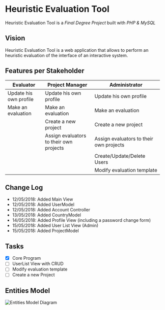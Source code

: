 # Heuristic Evaluation Tool
Heuristic Evaluation Tool is a *Final Degree Project* built with *PHP & MySQL*

## Vision
Heuristic Evaluation Tool is a web application that allows to perform an heuristic evaluation of the interface of an interactive system.

## Features per Stakeholder

| Evaluator                     | Project Manager                         | Administrator
| ----------------------------- | --------------------------------------- | --------------------------------------- |
| Update his own profile        | Update his own profile                  | Update his own profile                  |
| Make an evaluation            | Make an evaluation                      | Make an evaluation                      |
|                               | Create a new project                    | Create a new project                    |
|                               | Assign evaluators to their own projects | Assign evaluators to their own projects |
|                               |                                         | Create/Update/Delete Users              |
|                               |                                         | Modify evaluation template              |

## Change Log
- 12/05/2018: Added Main View
- 12/05/2018: Added UserModel
- 12/05/2018: Added Account Controller
- 13/05/2018: Added CountryModel
- 14/05/2018: Added Profile View (including a password change form)
- 15/05/2018: Added User List View (Admin)
- 15/05/2018: Added ProjectModel

## Tasks
- [x] Core Program
- [ ] UserList View with CRUD
- [ ] Modify evaluation template
- [ ] Create a new Project

## Entities Model
![Entities Model Diagram](http://www.plantuml.com/plantuml/png/XL9HQniz47o_Nx6Vyn0VEB7vqj9YZ8bnapQGDc3IlZGXoAUrlKGdNRLIdQFqltSbdvq42hqNIREZcTNidNDGFiJQ5CSGRUNg6cs0i44mP16MQDmMQ0MjYySU8JBPDGYjYG4zR2biG877G5Q19cwCQaM97yasogiQT4DmDXeL_sbS9S5RjJJOjwh6WKQkIgYCOeO4W6Be9R07amdqRmT7bvSp-KgOJaLpczob8sSqh9o7nbEjV0kFc1pN7j5AOyRvN8sMVaIKWh9Q3XezLyvZhbaN7cmqvj1K9_KWKlsd4YRBwTDak9pkwvrOBcM7SNPBf7my40_AcHeJ8QRMdUJf8QWrW_gfoAGCne9FQ3ePaZ34KbMFu_dDzSrYkbSTm5QkOVSeahlTDeSbwoRKfeCgfzDZ-pco-RoKFIEEXHAQyN0eOx5foASokM5E7FaqNJ_wBA4K6z88DOQDqxmxS11d5ze6kH0jj842fVrkVf7H3w3tLPOxsqyBaCr_3RTojIvx9VmgNiPwzQ64go-t5nyl5aLAQHUJTmPVundkyiPQiYfB-3PRp3_D5j_VlBr_vZIAUUkyVYwV_NzVhCXpIFcykcJKNy0rfh_YO9wVs1uOxqRtHUMY3VuP4_tV-mIwceGmt-qaXslY06u5EuIG_nr3VWgnAr-Ql6hr_IYxoX0y6XN8MTvGmqKQ0PoSmBx9CVHca45Ya6neRL7VsU30MTopUiKvMXrhymS0)
